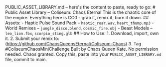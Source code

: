PUBLIC_ASSET_LIBRARY.md – here's the content to paste, ready to go: # Public Asset Library – Coliseum: Chaos Eternal This is the chaotic core of the empire. Everything here is CC0 - grab it, remix it, burn it down. ## Assets: - Haptic Pulse Sound Pack – `haptic_roar.wav`, `heart_thump.mp3` - World Remixes – `jungle_disco.blend`, `cosmic_fire.obj` - Beast Models – `leo_lion.fbx`, `scorpio_sting.glb` ## How to Use: 1. Download, import, own it. 2. Submit your remix to: (https://github.com/ChaosQueensEternal/Coliseum-Chaos) 3. Tag #ColiseumChaosMiniChallenge Built by Chaos Queen Kate. No permission needed. Chaos granted. Copy this, paste into your `PUBLIC_ASSET_LIBRARY.md` file, commit to main. 
